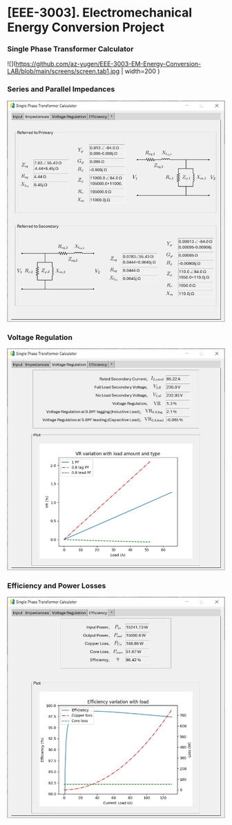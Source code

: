 # [EEE-3003]. Electromechanical Energy Conversion Project

### Single Phase Transformer Calculator

![](https://github.com/az-yugen/EEE-3003-EM-Energy-Conversion-LAB/blob/main/screens/screen.tab1.jpg | width=200 )


### Series and Parallel Impedances

![](<screens/screen.tab2.jpg> )


### Voltage Regulation

![](<screens/screen.tab3.jpg> )


### Efficiency and Power Losses

![](<screens/screen.tab4.jpg> )


